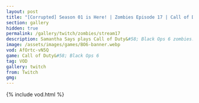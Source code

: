 ```yaml
---
layout: post
title: "[Corrupted] Season 01 is Here! | Zombies Episode 17 | Call of Duty: Black Ops 6"
section: gallery
hidden: true
permalink: /gallery/twitch/zombies/stream17
description: Samantha Says plays Call of Duty&#58; Black Ops 6 zombies. Episode 17.
image: /assets/images/games/BO6-banner.webp
vod: AfOrtc-vN5Q
game: Call of Duty&#58; Black Ops 6
tag: VOD
gallery: twitch
from: Twitch
gmg:
---
```

{% include vod.html %}